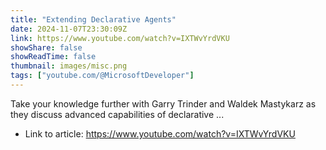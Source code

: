 ```yaml
---
title: "Extending Declarative Agents"
date: 2024-11-07T23:30:09Z
link: https://www.youtube.com/watch?v=IXTWvYrdVKU
showShare: false
showReadTime: false
thumbnail: images/misc.png
tags: ["youtube.com/@MicrosoftDeveloper"]
---
```

Take your knowledge further with Garry Trinder and Waldek Mastykarz as they discuss advanced capabilities of declarative ...

- Link to article: https://www.youtube.com/watch?v=IXTWvYrdVKU